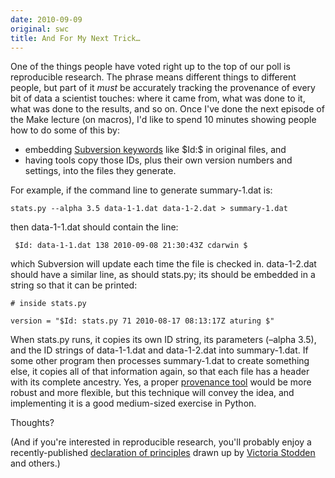 ```yaml
---
date: 2010-09-09
original: swc
title: And For My Next Trick…
---
```

<p>One of the things people have voted right up to the top of our poll is reproducible research. The phrase means different things to different people, but part of it <em>must</em> be accurately tracking the provenance of every bit of data a scientist touches: where it came from, what was done to it, what was done to the results, and so on.  Once I've done the next episode of the Make lecture (on macros), I'd like to spend 10 minutes showing people how to do some of this by:</p>
<ul>
<li>embedding <a href="http://svnbook.red-bean.com/en/1.4/svn.advanced.props.special.keywords.html">Subversion keywords</a> like $Id:$ in original files, and</li>
<li>having tools copy those IDs, plus their own version numbers and settings, into the files they generate.</li>
</ul>
<p>For example, if the command line to generate summary-1.dat is:</p>
<p><code>stats.py --alpha 3.5 data-1-1.dat data-1-2.dat &gt; summary-1.dat</code></p>
<p>then data-1-1.dat should contain the line:</p>
<p><code> $Id: data-1-1.dat 138 2010-09-08 21:30:43Z cdarwin $</code></p>
<p>which Subversion will update each time the file is checked in. data-1-2.dat should have a similar line, as should stats.py; its should be embedded in a string so that it can be printed:</p>
<p><code># inside stats.py<br />
version = "$Id: stats.py 71 2010-08-17 08:13:17Z aturing $"</code></p>
<p>When stats.py runs, it copies its own ID string, its parameters (–alpha 3.5), and the ID strings of data-1-1.dat and data-1-2.dat into summary-1.dat. If some other program then processes summary-1.dat to create something else, it copies all of that information again, so that each file has a header with its complete ancestry. Yes, a proper <a href="http://openprovenance.org/">provenance tool</a> would be more robust and more flexible, but this technique will convey the idea, and implementing it is a good medium-sized exercise in Python.</p>
<p>Thoughts?</p>
<p>(And if you're interested in reproducible research, you'll probably enjoy a recently-published <a href="http://www.stanford.edu/~vcs/papers/RoundtableDeclaration2010.pdf">declaration of principles</a> drawn up by <a href="http://www.law.yale.edu/faculty/VStodden.htm">Victoria Stodden</a> and others.)</p>
